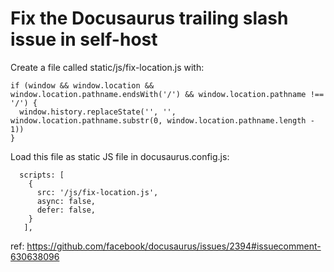 # Fix the Docusaurus trailing slash issue in self-host

Create a file called static/js/fix-location.js with:

```
if (window && window.location && window.location.pathname.endsWith('/') && window.location.pathname !== '/') {
  window.history.replaceState('', '', window.location.pathname.substr(0, window.location.pathname.length - 1))
}
```
Load this file as static JS file in docusaurus.config.js:
```
  scripts: [
    {
      src: '/js/fix-location.js',
      async: false,
      defer: false,
    }
   ],
```

ref: https://github.com/facebook/docusaurus/issues/2394#issuecomment-630638096
